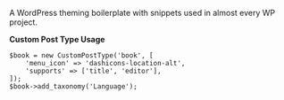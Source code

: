A WordPress theming boilerplate with snippets used in almost every WP project.

**Custom Post Type Usage**
```
$book = new CustomPostType('book', [
	'menu_icon' => 'dashicons-location-alt',
	'supports' => ['title', 'editor'],
]);
$book->add_taxonomy('Language');
```
